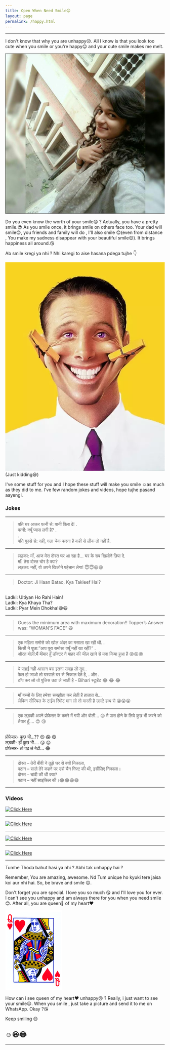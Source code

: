 ```yaml
---
title: Open When Need Smile😊
layout: page
permalink: /happy.html
---
```


---

I don't know that why you are unhappy😥. All I know is that you look too cute when you smile or you're happy😌 and your cute smile makes me melt.

![Smiling Neha](../uploads/user/smilingneha.jpg)

Do you even know the worth of your smile😊 ? Actually, you have a pretty smile.😍 As you smile once, it brings smile on others face too. Your dad will smile😍,  you friends and family will do , I'll also smile 😊(even from distance , You make my sadness disappear with your beautiful smile😊). It brings happiness all around.😘

Ab smile kregi ya nhi ? Nhi karegi to aise hasana pdega tujhe 👇

![photo](../uploads/user/smile1.jpg)
(Just kidding😆)

I've some stuff for you and I hope these stuff will make you smile ☺as much as they did to me. I've few random jokes and videos, hope tujhe pasand aayengi.

### Jokes

---

> पति घर आकर पत्नी से: पानी पिला दे!
.<br>
पत्नी: क्यूँ प्यास लगी है?
.<br>
.<br>
पति गुस्से से: नहीं, गला चेक करना है
कही से लीक तो नहीं है.

---

> लड़का: माँ, आज मेरा दोस्त घर आ रहा है…
घर के सब खिलोने छिपा दे. <br>
माँ: तेरा दोस्त चोर है क्या? <br>
लड़का: नहीं, वो अपने खिलोने पहेचान लेगा!
😇😇😆😆

---

> Doctor: Ji Haan Batao, Kya Takleef Hai?
<br>
Ladki: Ultiyan Ho Rahi Hain! 
<br>
Ladki: Kya Khaya Tha?
<br>
Ladki: Pyar Mein Dhokha!😆😆

---

> Guess the minimum area with maximum decoration!! 
Topper’s Answer was: 
 “WOMAN’S FACE” 😆

---

> एक महिला समोसे को खोल
अंदर का मसाला खा
रही थी.
.<br>
किसी ने पूछा:”आप पूरा समोसा क्यूँ नहीं खा रहीं?”
.<br>
औरत बोली:मैं बीमार हूँ डॉक्टर ने बाहर की चीज़ खाने से मना किया हुआ है
😝😝😝

---

>ये पढाई नही आसान बस इतना समझ लो तुम्
.<br>
फेल हो जाओ तो घरवाले घर से निकाल देते है, . और 
.<br>
टॉप कर लो तो पुलिस उठा ले जाती है - Bihari स्टूडेंट 😂 😂 😂

---

> माँ बच्चों के लिए हमेशा समझौता कर लेती है हालात से…<br>
लेकिन सीरियल के टाईम रिमोट मांग लो तो मारती है उलटे हाथ से 😜😜😜

---

> एक लड़की अपने प्रोफेसर के कमरे में गयी और बोली… 😍
मै पास होने के लिये कुछ भी करने को तैयार
हूँ…. 😍 😘
<br>
प्रोफेसर- कुछ भी…?? 😉 😱 😋
<br>
लड़की- हाँ कुछ भी…. 😘 😍
<br>
प्रोफेसर- तो पढ़ ले बेटी… 😂

---

> दोस्त – तेरी बीवी ने तुझे घर से क्यों निकाला,<br>
पठान – साले तेरे कहने पर उसे चैन गिफ्ट की थी, इसीलिए निकाला।<br>
दोस्त – चांदी की थी क्या?<br>
पठान – नहीं साइकिल की।😂😂😆😅

---

### Videos


[![Click Here](https://img.youtube.com/vi/coAKigqE6aA/0.jpg)](https://www.youtube.com/watch?v=coAKigqE6aA)

---

[![Click Here](https://img.youtube.com/vi/TK1lsJvkNsY/0.jpg)](https://www.youtube.com/watch?v=TK1lsJvkNsY)

---

[![Click Here](https://img.youtube.com/vi/cB_k4bi7VeU/0.jpg)](https://www.youtube.com/watch?v=cB_k4bi7VeU)

---

[![Click Here](https://img.youtube.com/vi/uvqD_VUZI24/0.jpg)](https://www.youtube.com/watch?v=uvqD_VUZI24)

---

Tumhe Thoda bahut hasi ya nhi ? Abhi tak unhappy hai ?

Remember, You are amazing, awesome. Nd Tum unique ho kyuki tere jaisa koi aur nhi hai. So, be brave and smile 😊.

Don't forget you are special. I love you so much 😘 and I'll love you for ever. I can't see you unhappy and am always there for you when you need smile😊. After all, you are queen👰 of my heart❤

![queen](../uploads/user/queenofheart.jpg "your are my queen")

How can i see queen of my heart❤ unhappy😢 ? Really, i just want to see your smile😌. When you smile , just take a picture and send it to me on WhatsApp. Okay ?😘

Keep smiling 😌

☺😆😂
---

---



